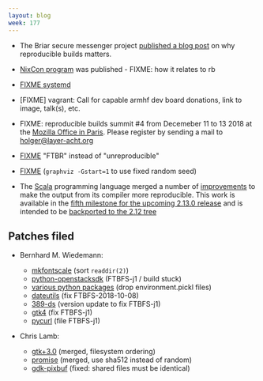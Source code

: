 ```yaml
---
layout: blog
week: 177
---
```


* The Briar secure messenger project [published a blog post](https://blog.grobox.de/2018/building-briar-reproducible-and-why-it-matters/) on why reproducible builds matters.

* [NixCon program](https://nixcon2018.org/\#program) was published - FIXME: how it relates to rb

* [FIXME systemd](https://github.com/systemd/systemd/issues/10045)

* [FIXME] vagrant: Call for capable armhf dev board donations, link to image, talk(s), etc.

* FIXME: reproducible builds summit #4 from Decemeber 11 to 13 2018 at the [Mozilla Office in Paris](https://wiki.mozilla.org/Paris). Please register by sending a mail to holger@layer-acht.org

* [FIXME](https://salsa.debian.org/qa/distro-tracker/merge_requests/50) "FTBR" instead of "unreproducible"

* [FIXME](https://twitter.com/Graphviz/status/1039632469782396929) (`graphviz -Gstart=1` to use fixed random seed)

* The [Scala](https://www.scala-lang.org/) programming language merged a number of [improvements](https://github.com/scala/scala-dev/issues/405) to make the output from its compiler more reproducible. This work is available in the [fifth milestone for the upcoming 2.13.0 release](https://github.com/scala/scala/releases/tag/v2.13.0-M5) and is intended to be [backported to the 2.12 tree](https://github.com/scala/scala/pull/7203)

Patches filed
-------------

* Bernhard M. Wiedemann:
    * [mkfontscale](https://gitlab.freedesktop.org/xorg/app/mkfontscale/merge_requests/1) (sort `readdir(2)`)
    * [python-openstacksdk](https://bugzilla.opensuse.org/show_bug.cgi?id=1107814) (FTBFS-j1 / build stuck)
    * [various python packages](https://review.openstack.org/568815) (drop environment.pickl files)
    * [dateutils](https://github.com/hroptatyr/dateutils/pull/85) (fix FTBFS-2018-10-08)
    * [389-ds](https://build.opensuse.org/request/show/635208) (version update to fix FTBFS-j1)
    * [gtk4](https://build.opensuse.org/request/show/635318) (fix FTBFS-j1)
    * [pycurl](https://github.com/pycurl/pycurl/issues/541) (file FTBFS-j1)

* Chris Lamb:
    * [gtk+3.0](https://bugs.debian.org/875700#19) (merged, filesystem ordering)
    * [promise](https://github.com/then/promise/pull/148#issuecomment-416569416) (merged, use sha512 instead of random)
    * [gdk-pixbuf](https://bugs.debian.org/908309#22) (fixed: shared files must be identical)



